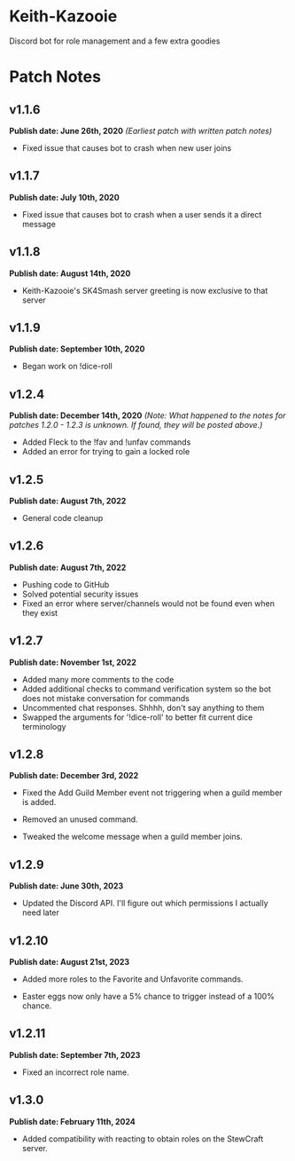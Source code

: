 # Keith-Kazooie
 Discord bot for role management and a few extra goodies
 
 # Patch Notes

## v1.1.6
**Publish date: June 26th, 2020**
*(Earliest patch with written patch notes)*

- Fixed issue that causes bot to crash when new user joins

## v1.1.7
**Publish date: July 10th, 2020**

- Fixed issue that causes bot to crash when a user sends it a direct message

## v1.1.8
**Publish date: August 14th, 2020**

- Keith-Kazooie's SK4Smash server greeting is now exclusive to that server

## v1.1.9
**Publish date: September 10th, 2020**
- Began work on !dice-roll

## v1.2.4
**Publish date: December 14th, 2020**
*(Note: What happened to the notes for patches 1.2.0 - 1.2.3 is unknown. If found, they will be posted above.)*

- Added Fleck to the !fav and !unfav commands
- Added an error for trying to gain a locked role

## v1.2.5
**Publish date: August 7th, 2022**

- General code cleanup

## v1.2.6
**Publish date: August 7th, 2022**

- Pushing code to GitHub
- Solved potential security issues
- Fixed an error where server/channels would not be found even when they exist

## v1.2.7
**Publish date: November 1st, 2022**

- Added many more comments to the code
- Added additional checks to command verification system so the bot does not mistake conversation for commands
- Uncommented chat responses. Shhhh, don't say anything to them
- Swapped the arguments for '!dice-roll' to better fit current dice terminology

## v1.2.8
**Publish date: December 3rd, 2022**

- Fixed the Add Guild Member event not triggering when a guild member is added.

- Removed an unused command.

- Tweaked the welcome message when a guild member joins.

## v1.2.9
**Publish date: June 30th, 2023**

- Updated the Discord API. I'll figure out which permissions I actually need later

## v1.2.10
**Publish date: August 21st, 2023**

- Added more roles to the Favorite and Unfavorite commands.

- Easter eggs now only have a 5% chance to trigger instead of a 100% chance.

## v1.2.11
**Publish date: September 7th, 2023**

- Fixed an incorrect role name.

## v1.3.0
**Publish date: February 11th, 2024**

- Added compatibility with reacting to obtain roles on the StewCraft server.